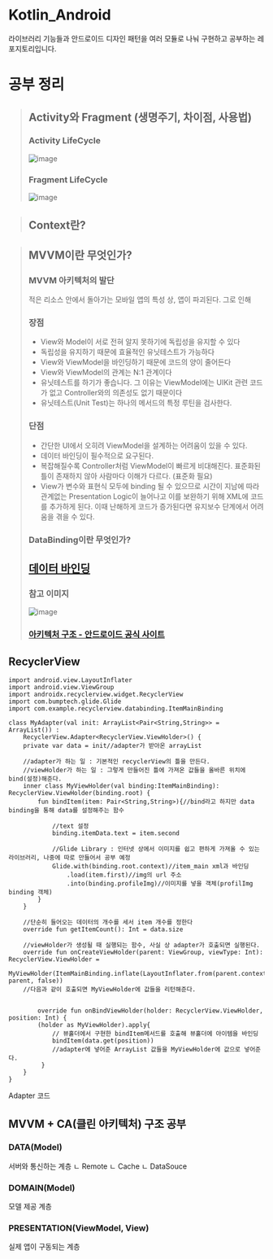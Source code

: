 # Kotlin_Android

라이브러리 기능들과 
안드로이드 디자인 패턴을 
여러 모듈로 나눠 구현하고 공부하는 레포지토리입니다.

# 공부 정리

>## Activity와 Fragment (생명주기, 차이점, 사용법)
>### Activity LifeCycle
>![image](https://mblogthumb-phinf.pstatic.net/MjAxOTA5MDZfMTI5/MDAxNTY3Njk5MzA4Nzcw.s0jYFSugA5Kg82sMc8XBFuI5hcmUfIzSvohMILrJ2-Mg.rKHyPbRnf-9mTcwL-kfDutAferD3rk1gg_eAv7qxDsUg.PNG.devks0228/image.png?type=w800)
>### Fragment LifeCycle
>![image]([https://velog.velcdn.com/images%2Feun3673%2Fpost%2F1cee08b0-cc76-4680-8863-3d44726a69b1%2F22AC6833597EDA1626.png](https://anjaekwang.github.io/assets/images/AndroidConcept2/3.png))

>## Context란?

>## MVVM이란 무엇인가?
>### MVVM 아키텍처의 발단
>적은 리소스 안에서 돌아가는 모바일 앱의 특성 상, 앱이 파괴된다.
>그로 인해 
>
>### 장점
>* View와 Model이 서로 전혀 알지 못하기에 독립성을 유지할 수 있다
>* 독립성을 유지하기 때문에 효율적인 유닛테스트가 가능하다
>* View와 ViewModel을 바인딩하기 때문에 코드의 양이 줄어든다
>* View와 ViewModel의 관계는 N:1 관계이다
>* 유닛테스트를 하기가 좋습니다. 그 이유는 ViewModel에는 UIKit 관련 코드가 없고 Controller와의 의존성도 없기 때문이다
>* 유닛테스트(Unit Test)는 하나의 메서드의 특정 루틴을 검사한다.
>
>### 단점
>* 간단한 UI에서 오히려 ViewModel을 설계하는 어려움이 있을 수 있다.
>* 데이터 바인딩이 필수적으로 요구된다.
>* 복잡해질수록 Controller처럼 ViewModel이 빠르게 비대해진다. 표준화된 틀이 존재하지 않아 사람마다 이해가 다르다.
>(표준화 필요)
>* View가 변수와 표현식 모두에 binding 될 수 있으므로 시간이 지남에 따라 관계없는 Presentation Logic이 늘어나고 이를 보완하기 위해 XML에 코드를 추가하게 된다. 
>이때 난해하게 코드가 증가된다면 유지보수 단계에서 어려움을 겪을 수 있다.
>
>### DataBinding이란 무엇인가?
>[데이터 바인딩](URL)
>-------------------------------
>### 참고 이미지
>![image](https://user-images.githubusercontent.com/81676485/168805442-04940e2b-9e32-443e-90f0-a2c88f1493dc.png)
>### [아키텍처 구조 - 안드로이드 공식 사이트](https://developer.android.com/jetpack/guide?hl=ko)
## RecyclerView
```
import android.view.LayoutInflater
import android.view.ViewGroup
import androidx.recyclerview.widget.RecyclerView
import com.bumptech.glide.Glide
import com.example.recyclerview.databinding.ItemMainBinding

class MyAdapter(val init: ArrayList<Pair<String,String>> = ArrayList()) :
    RecyclerView.Adapter<RecyclerView.ViewHolder>() {
    private var data = init//adapter가 받아온 arrayList

    //adapter가 하는 일 : 기본적인 recyclerView의 틀을 만든다.
    //viewHolder가 하는 일 : 그렇게 만들어진 틀에 가져온 값들을 올바른 위치에 bind(설정)해준다.
    inner class MyViewHolder(val binding:ItemMainBinding): RecyclerView.ViewHolder(binding.root) {
        fun bindItem(item: Pair<String,String>){//bind라고 하지만 data binding을 통해 data를 설정해주는 함수

            //text 설정
            binding.itemData.text = item.second

            //Glide Library : 인터넷 상에서 이미지를 쉽고 편하게 가져올 수 있는 라이브러리, 나중에 따로 만들어서 공부 예정
            Glide.with(binding.root.context)//item_main xml과 바인딩
                .load(item.first)//img의 url 주소
                .into(binding.profileImg)//이미지를 넣을 객체(profilImg binding 객체)
        }
    }

    //단순히 들어오는 데이터의 개수를 세서 item 개수를 정한다
    override fun getItemCount(): Int = data.size

    //viewHolder가 생성될 때 실행되는 함수, 사실 상 adapter가 호출되면 실행된다.
    override fun onCreateViewHolder(parent: ViewGroup, viewType: Int): RecyclerView.ViewHolder =
        MyViewHolder(ItemMainBinding.inflate(LayoutInflater.from(parent.context), parent, false))
    //다음과 같이 호출되면 MyViewHolder에 값들을 리턴해준다.


        override fun onBindViewHolder(holder: RecyclerView.ViewHolder, position: Int) {
        (holder as MyViewHolder).apply{
            // 뷰홀더에서 구현한 bindItem메서드를 호출해 뷰홀더에 아이템을 바인딩
            bindItem(data.get(position))
            //adapter에 넣어준 ArrayList 값들을 MyViewHolder에 값으로 넣어준다.
         }
    }
}
```
Adapter 코드

## MVVM + CA(클린 아키텍처) 구조 공부
### DATA(Model)
서버와 통신하는 계층
ㄴ Remote
ㄴ Cache
ㄴ DataSouce

### DOMAIN(Model)
모델 제공 계층

### PRESENTATION(ViewModel, View)
실제 앱이 구동되는 계층
